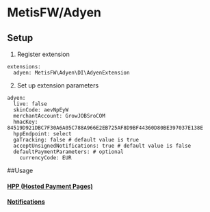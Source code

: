 # MetisFW/Adyen

## Setup

1) Register extension
```
extensions:
  adyen: MetisFW\Adyen\DI\AdyenExtension
```

2) Set up extension parameters

```neon
adyen:
  live: false
  skinCode: aevNpEyW
  merchantAccount: GrowJOBSroCOM
  hmacKey: 84519D921DBC7F30A6A05C788A966E2EB725AF8D9BF44360D80BE397037E138E
  hppEndpoint: select
  gaTracking: false # default value is true 
  acceptUnsignedNotifications: true # default value is false
  defaultPaymentParameters: # optional
    currencyCode: EUR
```

##Usage

#### [HPP (Hosted Payment Pages)](https://github.com/MetisFW/Adyen/blob/master/docs/en/hpp.md)

#### [Notifications](https://github.com/MetisFW/Adyen/blob/master/docs/en/notification.md)
